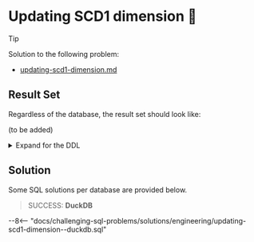 # Updating SCD1 dimension 🧬

> [!TIP]
>
> Solution to the following problem:
>
> - [updating-scd1-dimension.md](../../problems/engineering/updating-scd1-dimension.md)

## Result Set

Regardless of the database, the result set should look like:

(to be added)

<details>
<summary>Expand for the DDL</summary>
--8<-- "docs/challenging-sql-problems/solutions/engineering/updating-scd1-dimension.sql"
</details>

## Solution

Some SQL solutions per database are provided below.

<!-- prettier-ignore -->
> SUCCESS: **DuckDB**
>
--8<-- "docs/challenging-sql-problems/solutions/engineering/updating-scd1-dimension--duckdb.sql"
